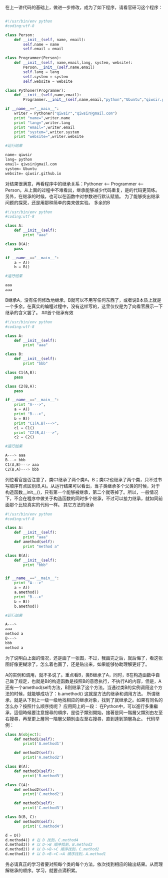 在上一讲代码的基础上，做进一步修改，成为了如下程序，请看官研习这个程序：
``` Python

#!/usr/bin/env python
#coding:utf-8

class Person:
    def __init__(self, name, email):
        self.name = name
        self.email = email

class Programmer(Person):
    def __init__(self, name,email,lang, system, website):
        Person.__init__(self,name,email)
        self.lang = lang
        self.system = system
        self.website = website

class Pythoner(Programmer):
    def __init__(self,name,email):
        Programmer.__init__(self,name,email,"python","Ubuntu","qiwsir.github.io")

if __name__=="__main__":
    writer = Pythoner("qiwsir","qiwsir@gmail.com")
    print "name=",writer.name
    print "lang=",writer.lang
    print "email=",writer.email
    print "system=",writer.system
    print "website=",writer.website

#运行结果

name= qiwsir
lang= python
email= qiwsir@gmail.com
system= Ubuntu
website= qiwsir.github.io
```
对结果很满意，再看程序中的继承关系：Pythoner <-- Programmer <-- Person，从上面的过程中不难看出，继承能够减少代码重复，是的代码更简练。另外，在继承的时候，也可以在函数中对参数进行默认赋值。
为了能够突出继承问题的探究，还是用那种简单的类来做实验。
多余的B
``` Python
#!/usr/bin/env python
#coding:utf-8

class A:
    def __init__(self):
        print "aaa"

class B(A):
    pass

if __name__=="__main__":
    a = A()
    b = B()

#运行结果

aaa
aaa
```
B继承A，没有任何修改地继承，B就可以不用写任何东西了，或者说B本质上就是一个多余。在真实的编程过程中，没有这样写的，这里仅仅是为了向看官展示一下继承的含义罢了。
##首个继承有效
``` Python
#!/usr/bin/env python
#coding:utf-8

class A:
    def __init__(self):
        print "aaa"

class B:
    def __init__(self):
        print "bbb"

class C1(A,B):
    pass

class C2(B,A):
    pass

if __name__=="__main__":
    print "A--->",
    a = A()
    print "B--->",
    b = B()
    print "C1(A,B)--->",
    c1 = C1()
    print "C2(B,A)--->",
    c2 = C2()

#运行结果

A---> aaa
B---> bbb
C1(A,B)---> aaa
C2(B,A)---> bbb

```
列位看官是否注意了，类C1继承了两个类A，B；类C2也继承了两个类，只不过书写顺序有点区别(B,A)。从运行结果可以看出，当子类继承多个父类的时候，对于构造函数__init__()，只有第一个能够被继承，第二个就等掉了。所以，一般情况下，不会在程序中做关于构造函数的同时多个继承，不过可以接力继承，就如同前面那个比较真实的代码一样。
其它方法的继承

``` Python
#!/usr/bin/env python
#coding:utf-8

class A:
    def __init__(self):
        print "aaa"
    def amethod(self):
        print "method a"

class B(A):
    def __init__(self):
        print "bbb"


if __name__=="__main__":
    print "A--->"
    a = A()
    a.amethod()
    print "B--->"
    b = B()
    b.amethod()

#运行结果

A--->
aaa
method a
B--->
bbb
method a

```
为了说明白上面的情况，还是画了一张图，不过，我画完之后，就后悔了，看这张图好像更糊涂了。怎么着也画了，还是贴出来，如果能够协助理解更好了。


A的实例和调用，就不多说了。重点看B，类B继承了A，同时，B在构造函数中自己做了规定，也就是B的构造函数是按照B的意愿执行，不执行A的内容，但是，A还有一个amethod(self)方法，B则继承了这个方法。当通过类B的实例调用这个方法的时候，就能够成功了：b.amethod()
这就是方法的继承和调用方法。
所谓继承，就是从下到上一级一级地找相应的继承对象，找到了就继承之。如果有同名的怎么办？按照什么顺序找呢？
应用网上的一段：
在Python中，可以進行多重繼承，這個時候要注意搜尋的順序，是從子類別開始，接著是同一階層父類別由左至右搜尋，再至更上層同一階層父類別由左至右搜尋，直到達到頂層為止。
代码举例：

``` Python
class A(object):
    def method1(self):
        print('A.method1')

    def method2(self):
        print('A.method2')

class B(A):
    def method3(self):
        print('B.method3')

class C(A):
    def method2(self):
        print('C.method2')

    def method3(self):
        print('C.method3')

class D(B, C):
    def method4(self):
        print('C.method4')

d = D()
d.method4() # 在 D 找到，C.method4
d.method3() # 以 D->B 順序找到，B.method3
d.method2() # 以 D->B->C 順序找到，C.method2
d.method1() # 以 D->B->C->A 順序找到，A.method1

```
务必请真正的学习者要对照每个类的每个方法，依次找到相应的输出结果。从而理解继承的顺序。学习，就要点滴积累。
